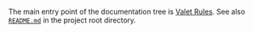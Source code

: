 The main entry point of the documentation tree is [Valet Rules](ValetRules.md). See also [`README.md`](README.md) in the project root directory.